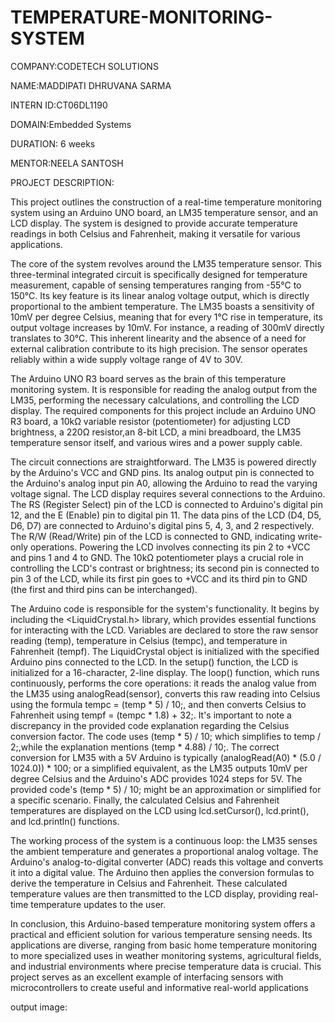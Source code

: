 # TEMPERATURE-MONITORING-SYSTEM

COMPANY:CODETECH SOLUTIONS

NAME:MADDIPATI DHRUVANA SARMA

INTERN ID:CT06DL1190

DOMAIN:Embedded Systems

DURATION: 6 weeks

MENTOR:NEELA SANTOSH

PROJECT DESCRIPTION:

This project outlines the construction of a real-time temperature monitoring system using an Arduino UNO board, an LM35 temperature sensor, and an LCD display. The system is designed to provide accurate temperature readings in both Celsius and Fahrenheit, making it versatile for various applications.

The core of the system revolves around the LM35 temperature sensor. This three-terminal integrated circuit is specifically designed for temperature measurement, capable of sensing temperatures ranging from -55°C to 150°C. Its key feature is its linear analog voltage output, which is directly proportional to the ambient temperature. The LM35 boasts a sensitivity of 10mV per degree Celsius, meaning that for every 1°C rise in temperature, its output voltage increases by 10mV. For instance, a reading of 300mV directly translates to 30°C. This inherent linearity and the absence of a need for external calibration contribute to its high precision. The sensor operates reliably within a wide supply voltage range of 4V to 30V.

The Arduino UNO R3 board serves as the brain of this temperature monitoring system. It is responsible for reading the analog output from the LM35, performing the necessary calculations, and controlling the LCD display. The required components for this project include an Arduino UNO R3 board, a 10kΩ variable resistor (potentiometer) for adjusting LCD brightness, a 220Ω resistor,an 8-bit LCD, a mini breadboard, the LM35 temperature sensor itself, and various wires and a power supply cable.

The circuit connections are straightforward. The LM35 is powered directly by the Arduino's VCC and GND pins. Its analog output pin is connected to the Arduino's analog input pin A0, allowing the Arduino to read the varying voltage signal. The LCD display requires several connections to the Arduino. The RS (Register Select) pin of the LCD is connected to Arduino's digital pin 12, and the E (Enable) pin to digital pin 11. The data pins of the LCD (D4, D5, D6, D7) are connected to Arduino's digital pins 5, 4, 3, and 2 respectively. The R/W (Read/Write) pin of the LCD is connected to GND, indicating write-only operations. Powering the LCD involves connecting its pin 2 to +VCC and pins 1 and 4 to GND. The 10kΩ potentiometer plays a crucial role in controlling the LCD's contrast or brightness; its second pin is connected to pin 3 of the LCD, while its first pin goes to +VCC and its third pin to GND (the first and third pins can be interchanged).

The Arduino code is responsible for the system's functionality. It begins by including the <LiquidCrystal.h> library, which provides essential functions for interacting with the LCD. Variables are declared to store the raw sensor reading (temp), temperature in Celsius (tempc), and temperature in Fahrenheit (tempf). The LiquidCrystal object is initialized with the specified Arduino pins connected to the LCD. In the setup() function, the LCD is initialized for a 16-character, 2-line display. The loop() function, which runs continuously, performs the core operations: it reads the analog value from the LM35 using analogRead(sensor), converts this raw reading into Celsius using the formula tempc = (temp * 5) / 10;, and then converts Celsius to Fahrenheit using tempf = (tempc * 1.8) + 32;. It's important to note a discrepancy in the provided code explanation regarding the Celsius conversion factor. The code uses (temp * 5) / 10; which simplifies to temp / 2;,while the explanation mentions (temp * 4.88) / 10;. The correct conversion for LM35 with a 5V Arduino is typically (analogRead(A0) * (5.0 / 1024.0)) * 100; or a simplified equivalent, as the LM35 outputs 10mV per degree Celsius and the Arduino's ADC provides 1024 steps for 5V. The provided code's (temp * 5) / 10; might be an approximation or simplified for a specific scenario. Finally, the calculated Celsius and Fahrenheit temperatures are displayed on the LCD using lcd.setCursor(), lcd.print(), and lcd.println() functions.

The working process of the system is a continuous loop: the LM35 senses the ambient temperature and generates a proportional analog voltage. The Arduino's analog-to-digital converter (ADC) reads this voltage and converts it into a digital value. The Arduino then applies the conversion formulas to derive the temperature in Celsius and Fahrenheit. These calculated temperature values are then transmitted to the LCD display, providing real-time temperature updates to the user.

In conclusion, this Arduino-based temperature monitoring system offers a practical and efficient solution for various temperature sensing needs. Its applications are diverse, ranging from basic home temperature monitoring to more specialized uses in weather monitoring systems, agricultural fields, and industrial environments where precise temperature data is crucial. This project serves as an excellent example of interfacing sensors with microcontrollers to create useful and informative real-world applications

output image:


